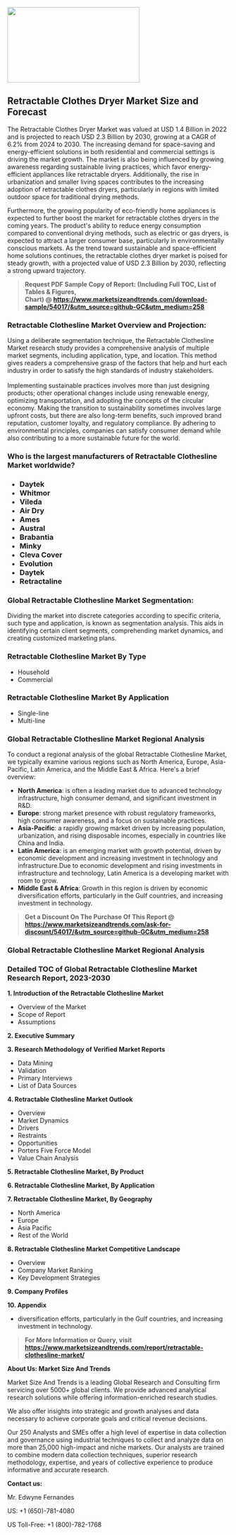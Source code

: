 <p><img class="alignnone size-medium wp-image-20088" src="https://ffe5etoiles.com/wp-content/uploads/2024/12/MST1-300x171.png" alt="" width="300" height="171" /></p><h2>Retractable Clothes Dryer Market Size and Forecast</h2> <p>The Retractable Clothes Dryer Market was valued at USD 1.4 Billion in 2022 and is projected to reach USD 2.3 Billion by 2030, growing at a CAGR of 6.2% from 2024 to 2030. The increasing demand for space-saving and energy-efficient solutions in both residential and commercial settings is driving the market growth. The market is also being influenced by growing awareness regarding sustainable living practices, which favor energy-efficient appliances like retractable dryers. Additionally, the rise in urbanization and smaller living spaces contributes to the increasing adoption of retractable clothes dryers, particularly in regions with limited outdoor space for traditional drying methods.</p> <p>Furthermore, the growing popularity of eco-friendly home appliances is expected to further boost the market for retractable clothes dryers in the coming years. The product's ability to reduce energy consumption compared to conventional drying methods, such as electric or gas dryers, is expected to attract a larger consumer base, particularly in environmentally conscious markets. As the trend toward sustainable and space-efficient home solutions continues, the retractable clothes dryer market is poised for steady growth, with a projected value of USD 2.3 Billion by 2030, reflecting a strong upward trajectory.</p> </p><blockquote id="" class=""><strong>Request PDF Sample Copy of Report: (Including Full TOC, List of Tables &amp; Figures, Chart)&nbsp;@&nbsp;<strong><a href="https://www.marketsizeandtrends.com/download-sample/54017/&utm_source=github-GC&utm_medium=258" target="_blank">https://www.marketsizeandtrends.com/download-sample/54017/&utm_source=github-GC&utm_medium=258</a></strong></strong></blockquote><h3 id="" class="">Retractable Clothesline Market&nbsp;Overview and Projection:</h3><p id="" class="">Using a deliberate segmentation technique, the Retractable Clothesline Market research study provides a comprehensive analysis of multiple market segments, including application, type, and location. This method gives readers a comprehensive grasp of the factors that help and hurt each industry in order to satisfy the high standards of industry stakeholders. <br /> <br />Implementing sustainable practices involves more than just designing products; other operational changes include using renewable energy, optimizing transportation, and adopting the concepts of the circular economy. Making the transition to sustainability sometimes involves large upfront costs, but there are also long-term benefits, such improved brand reputation, customer loyalty, and regulatory compliance. By adhering to environmental principles, companies can satisfy consumer demand while also contributing to a more sustainable future for the world.</p><h3 id="" class="">Who is the largest manufacturers of&nbsp;Retractable Clothesline Market worldwide?</h3><h3 class=""><p><ul><li>Daytek </li><li> Whitmor </li><li> Vileda </li><li> Air Dry </li><li> Ames </li><li> Austral </li><li> Brabantia </li><li> Minky </li><li> Cleva Cover </li><li> Evolution </li><li> Daytek </li><li> Retractaline</li></ul></p></h3><h3 id="" class="">Global&nbsp;Retractable Clothesline Market Segmentation:</h3><p id="" class="">Dividing the market into discrete categories according to specific criteria, such type and application, is known as segmentation analysis. This aids in identifying certain client segments, comprehending market dynamics, and creating customized marketing plans.</p><h3 id="" class="">Retractable Clothesline Market&nbsp;By Type</h3><p><p><ul><li>Household </li><li> Commercial</p></li></ul></p></p><h3 id="" class="">Retractable Clothesline Market&nbsp;By Application</h3><p class=""><p><ul><li>Single-line </li><li> Multi-line</li></ul></p></p><h3 id="" class="">Global Retractable Clothesline Market Regional Analysis</h3><p id="" class="">To conduct a regional analysis of the global Retractable Clothesline Market, we typically examine various regions such as North America, Europe, Asia-Pacific, Latin America, and the Middle East &amp; Africa. Here's a brief overview:</p><ul><li><strong>North America</strong>: is often a leading market due to advanced technology infrastructure, high consumer demand, and significant investment in R&amp;D.</li><li><strong>Europe</strong>: strong market presence with robust regulatory frameworks, high consumer awareness, and a focus on sustainable practices.</li><li><strong>Asia-Pacific</strong>: a rapidly growing market driven by increasing population, urbanization, and rising disposable incomes, especially in countries like China and India.</li><li><strong>Latin America</strong>: is an emerging market with growth potential, driven by economic development and increasing investment in technology and infrastructure.Due to economic development and rising investments in infrastructure and technology, Latin America is a developing market with room to grow.</li><li><strong>Middle East &amp; Africa</strong>: Growth in this region is driven by economic diversification efforts, particularly in the Gulf countries, and increasing investment in technology.</li></ul><blockquote id="" class=""><strong>Get a Discount On The Purchase Of This Report @ <strong><a href="https://www.marketsizeandtrends.com/ask-for-discount/54017/&utm_source=github-GC&utm_medium=258" target="_blank">https://www.marketsizeandtrends.com/ask-for-discount/54017/&utm_source=github-GC&utm_medium=258</a></strong></strong></blockquote><h3 id="" class="">Global Retractable Clothesline Market Regional Analysis</h3><h3 id="" class="">Detailed TOC of Global Retractable Clothesline Market Research Report, 2023-2030</h3><p id="" class=""><strong>1. Introduction of the Retractable Clothesline Market</strong></p><ul><li>Overview of the Market</li><li>Scope of Report</li><li>Assumptions</li></ul><p id="" class=""><strong>2. Executive Summary</strong></p><p id="" class=""><strong>3. Research Methodology of Verified Market Reports</strong></p><ul><li>Data Mining</li><li>Validation</li><li>Primary Interviews</li><li>List of Data Sources</li></ul><p id="" class=""><strong>4. Retractable Clothesline Market Outlook</strong></p><ul><li>Overview</li><li>Market Dynamics</li><li>Drivers</li><li>Restraints</li><li>Opportunities</li><li>Porters Five Force Model</li><li>Value Chain Analysis</li></ul><p id="" class=""><strong>5. Retractable Clothesline Market, By Product</strong></p><p id="" class=""><strong>6. Retractable Clothesline Market, By Application</strong></p><p id="" class=""><strong>7. Retractable Clothesline Market, By Geography</strong></p><ul><li>North America</li><li>Europe</li><li>Asia Pacific</li><li>Rest of the World</li></ul><p id="" class=""><strong>8. Retractable Clothesline Market Competitive Landscape</strong></p><ul><li>Overview</li><li>Company Market Ranking</li><li>Key Development Strategies</li></ul><p id="" class=""><strong>9. Company Profiles</strong></p><p id="" class=""><strong>10. Appendix</strong></p><ul><li>diversification efforts, particularly in the Gulf countries, and increasing investment in technology.</li></ul><blockquote id="" class=""><strong>For More Information or Query, visit <strong><strong><a href="https://www.marketsizeandtrends.com/report/retractable-clothesline-market/" target="_blank">https://www.marketsizeandtrends.com/report/retractable-clothesline-market/</a></strong></strong></strong></blockquote><p id="" class=""><strong>About Us: Market Size And Trends</strong></p><p id="" class="">Market Size And Trends is a leading Global Research and Consulting firm servicing over 5000+ global clients. We provide advanced analytical research solutions while offering information-enriched research studies.</p><p id="" class="">We also offer insights into strategic and growth analyses and data necessary to achieve corporate goals and critical revenue decisions.</p><p id="" class="">Our 250 Analysts and SMEs offer a high level of expertise in data collection and governance using industrial techniques to collect and analyze data on more than 25,000 high-impact and niche markets. Our analysts are trained to combine modern data collection techniques, superior research methodology, expertise, and years of collective experience to produce informative and accurate research.</p><p id="" class=""><strong>Contact us:</strong></p><p id="" class="">Mr. Edwyne Fernandes</p><p id="" class="">US: +1 (650)-781-4080</p><p id="" class="">US Toll-Free: +1 (800)-782-1768</p>
